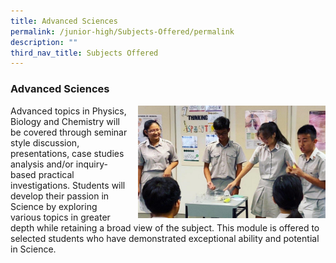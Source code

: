 ```yaml
---
title: Advanced Sciences
permalink: /junior-high/Subjects-Offered/permalink
description: ""
third_nav_title: Subjects Offered
---
```

### Advanced Sciences

<img src="/images/sciences1.png" style="width:300px;height:180px;margin-left:15px;" align = "right"> Advanced topics in Physics, Biology and Chemistry will be covered through seminar style discussion, presentations, case studies analysis and/or inquiry-based practical investigations. Students will develop their passion in Science by exploring various topics in greater depth while retaining a broad view of the subject. This module is offered to selected students who have demonstrated exceptional ability and potential in Science.